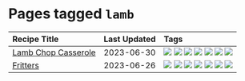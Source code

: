 # Pages tagged `lamb`

|Recipe Title|Last Updated|Tags
|:---|:---|:---|
|[Lamb Chop Casserole](../recipes/lambchopcasserole.md)|2023-06-30|[![](https://img.shields.io/badge/tag-aussie-8ce73b)](../tags/aussie.md) [![](https://img.shields.io/badge/tag-baked-9ab3df)](../tags/baked.md) [![](https://img.shields.io/badge/tag-battered-062ab)](../tags/battered.md) [![](https://img.shields.io/badge/tag-casserole-af803c)](../tags/casserole.md) [![](https://img.shields.io/badge/tag-family-427cd)](../tags/family.md) [![](https://img.shields.io/badge/tag-fried-d4602a)](../tags/fried.md) [![](https://img.shields.io/badge/tag-lamb-6d71)](../tags/lamb.md)|
|[Fritters](../recipes/fritters.md)|2023-06-26|[![](https://img.shields.io/badge/tag-chicken-517a72)](../tags/chicken.md) [![](https://img.shields.io/badge/tag-family-427cd)](../tags/family.md) [![](https://img.shields.io/badge/tag-fried-d4602a)](../tags/fried.md) [![](https://img.shields.io/badge/tag-ham-d5a11)](../tags/ham.md) [![](https://img.shields.io/badge/tag-lamb-6d71)](../tags/lamb.md) [![](https://img.shields.io/badge/tag-leftovers-32613c)](../tags/leftovers.md) [![](https://img.shields.io/badge/tag-vegetables-659a8f)](../tags/vegetables.md)|
